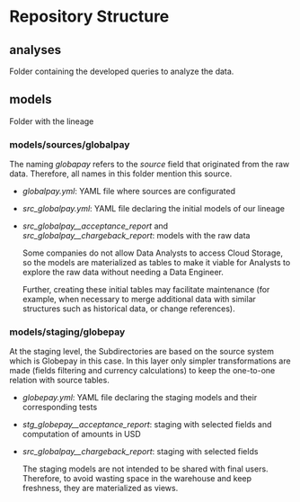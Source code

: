 # Repository Structure

## analyses
Folder containing the developed queries to analyze the data.


## models
Folder with the lineage

### models/sources/globalpay

The naming _globapay_ refers to the _source_ field that originated from the raw data. Therefore, all names in this folder mention this source.

- _globalpay.yml_: YAML file where sources are configurated
- _src_globalpay.yml_: YAML file declaring the initial models of our lineage
- _src_globalpay__acceptance_report_ and _src_globalpay__chargeback_report_: models with the raw data


  Some companies do not allow Data Analysts to access Cloud Storage, so the models are materialized as tables to make it viable for Analysts to explore the raw data without needing a Data Engineer. 


  Further, creating these initial tables may facilitate maintenance (for example, when necessary to merge additional data with similar structures such as historical data, or change references).

### models/staging/globepay

At the staging level, the Subdirectories are based on the source system which is Globepay in this case. In this layer only simpler transformations are made (fields filtering and currency calculations) to keep the one-to-one relation with source tables.

- _globepay.yml_: YAML file declaring the staging models and their corresponding tests
- _stg_globepay__acceptance_report_: staging with selected fields and computation of amounts in USD
- _src_globalpay__chargeback_report_: staging with selected fields

  The staging models are not intended to be shared with final users. Therefore, to avoid wasting space in the warehouse and keep freshness, they are materialized as views.

